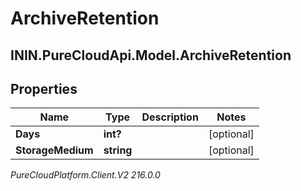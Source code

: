 # ArchiveRetention

## ININ.PureCloudApi.Model.ArchiveRetention

## Properties

|Name | Type | Description | Notes|
|------------ | ------------- | ------------- | -------------|
| **Days** | **int?** |  | [optional] |
| **StorageMedium** | **string** |  | [optional] |



_PureCloudPlatform.Client.V2 216.0.0_
